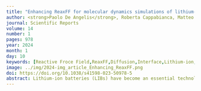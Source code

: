 ```yaml
---
title: "Enhancing ReaxFF for molecular dynamics simulations of lithium-ion batteries: an interactive reparameterization protocol"
author: <strong>Paolo De Angelis</strong>, Roberta Cappabianca, Matteo Fasano, Pietro Asinari, Eliodoro Chiavazzo
journal: Scientific Reports
volume: 14
number: 1
pages: 978
year: 2024
month: 1
day: 10
keywords: [Reactive Froce Field,ReaxFF,Diffusion,Interface,Lithium-ion,Battery,Molecular Dymanics,Force Field Parametrization]
image: ../img/2024-img_article_Enhancing_ReaxFF.png
doi: https://doi.org/10.1038/s41598-023-50978-5
abstract: Lithium-ion batteries (LIBs) have become an essential technology for the green economy transition, as they are widely used in portable electronics, electric vehicles, and renewable energy systems. The solid-electrolyte interphase (SEI) is a key component for the correct operation, performance, and safety of LIBs. The SEI arises from the initial thermal metastability of the anode-electrolyte interface, and the resulting electrolyte reduction products stabilize the interface by forming an electrochemical buffer window. This article aims to make a first—but important—step towards enhancing the parametrization of a widely-used reactive force field (ReaxFF) for accurate molecular dynamics (MD) simulations of SEI components in LIBs. To this end, we focus on Lithium Fluoride (LiF), an inorganic salt of great interest due to its beneficial properties in the passivation layer. The protocol relies heavily on various Python libraries designed to work with atomistic simulations allowing robust automation of all the reparameterization steps. The proposed set of configurations, and the resulting dataset, allow the new ReaxFF to recover the solid nature of the inorganic salt and improve the mass transport properties prediction from MD simulation. The optimized ReaxFF surpasses the previously available force field by accurately adjusting the diffusivity of lithium in the solid lattice, resulting in a two-order-of-magnitude improvement in its prediction at room temperature. However, our comprehensive investigation of the simulation shows the strong sensitivity of the ReaxFF to the training set, making its ability to interpolate the potential energy surface challenging. Consequently, the current formulation of ReaxFF can be effectively employed to model specific and well-defined phenomena by utilizing the proposed interactive reparameterization protocol to construct the dataset. Overall, this work represents a significant initial step towards refining ReaxFF for precise reactive MD simulations, shedding light on the challenges and limitations of ReaxFF force field parametrization. The demonstrated limitations emphasize the potential for developing more versatile and advanced force fields to upscale ab initio simulation through our interactive reparameterization protocol, enabling more accurate and comprehensive MD simulations in the future.
---
```

